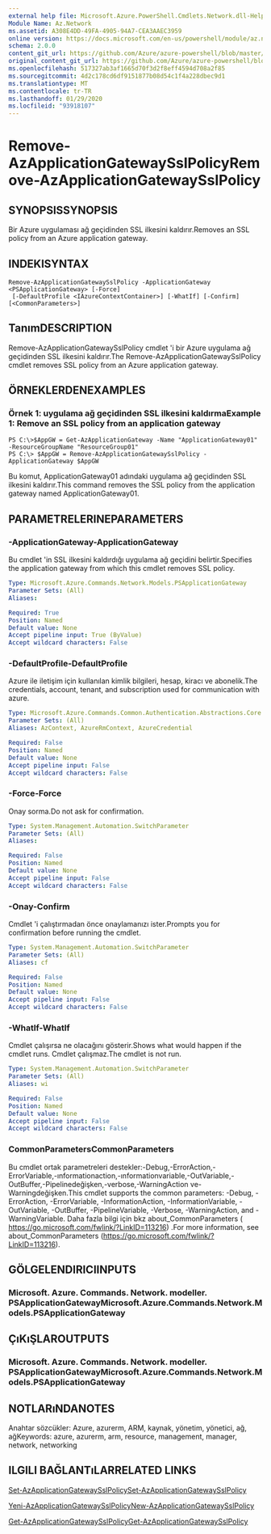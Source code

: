 ```yaml
---
external help file: Microsoft.Azure.PowerShell.Cmdlets.Network.dll-Help.xml
Module Name: Az.Network
ms.assetid: A308E4DD-49FA-4905-94A7-CEA3AAEC3959
online version: https://docs.microsoft.com/en-us/powershell/module/az.network/remove-azapplicationgatewaysslpolicy
schema: 2.0.0
content_git_url: https://github.com/Azure/azure-powershell/blob/master/src/Network/Network/help/Remove-AzApplicationGatewaySslPolicy.md
original_content_git_url: https://github.com/Azure/azure-powershell/blob/master/src/Network/Network/help/Remove-AzApplicationGatewaySslPolicy.md
ms.openlocfilehash: 517327ab3af1665d70f3d2f8eff4594d708a2f85
ms.sourcegitcommit: 4d2c178cd6df9151877b08d54c1f4a228dbec9d1
ms.translationtype: MT
ms.contentlocale: tr-TR
ms.lasthandoff: 01/29/2020
ms.locfileid: "93918107"
---
```

# <span data-ttu-id="158f7-101">Remove-AzApplicationGatewaySslPolicy</span><span class="sxs-lookup"><span data-stu-id="158f7-101">Remove-AzApplicationGatewaySslPolicy</span></span>

## <span data-ttu-id="158f7-102">SYNOPSIS</span><span class="sxs-lookup"><span data-stu-id="158f7-102">SYNOPSIS</span></span>
<span data-ttu-id="158f7-103">Bir Azure uygulaması ağ geçidinden SSL ilkesini kaldırır.</span><span class="sxs-lookup"><span data-stu-id="158f7-103">Removes an SSL policy from an Azure application gateway.</span></span>

## <span data-ttu-id="158f7-104">INDEKI</span><span class="sxs-lookup"><span data-stu-id="158f7-104">SYNTAX</span></span>

```
Remove-AzApplicationGatewaySslPolicy -ApplicationGateway <PSApplicationGateway> [-Force]
 [-DefaultProfile <IAzureContextContainer>] [-WhatIf] [-Confirm] [<CommonParameters>]
```

## <span data-ttu-id="158f7-105">Tanım</span><span class="sxs-lookup"><span data-stu-id="158f7-105">DESCRIPTION</span></span>
<span data-ttu-id="158f7-106">Remove-AzApplicationGatewaySslPolicy cmdlet 'i bir Azure uygulama ağ geçidinden SSL ilkesini kaldırır.</span><span class="sxs-lookup"><span data-stu-id="158f7-106">The Remove-AzApplicationGatewaySslPolicy cmdlet removes SSL policy from an Azure application gateway.</span></span>

## <span data-ttu-id="158f7-107">ÖRNEKLERDEN</span><span class="sxs-lookup"><span data-stu-id="158f7-107">EXAMPLES</span></span>

### <span data-ttu-id="158f7-108">Örnek 1: uygulama ağ geçidinden SSL ilkesini kaldırma</span><span class="sxs-lookup"><span data-stu-id="158f7-108">Example 1: Remove an SSL policy from an application gateway</span></span>
```
PS C:\>$AppGW = Get-AzApplicationGateway -Name "ApplicationGateway01" -ResourceGroupName "ResourceGroup01"
PS C:\> $AppGW = Remove-AzApplicationGatewaySslPolicy -ApplicationGateway $AppGW
```

<span data-ttu-id="158f7-109">Bu komut, ApplicationGateway01 adındaki uygulama ağ geçidinden SSL ilkesini kaldırır.</span><span class="sxs-lookup"><span data-stu-id="158f7-109">This command removes the SSL policy from the application gateway named ApplicationGateway01.</span></span>

## <span data-ttu-id="158f7-110">PARAMETRELERINE</span><span class="sxs-lookup"><span data-stu-id="158f7-110">PARAMETERS</span></span>

### <span data-ttu-id="158f7-111">-ApplicationGateway</span><span class="sxs-lookup"><span data-stu-id="158f7-111">-ApplicationGateway</span></span>
<span data-ttu-id="158f7-112">Bu cmdlet 'in SSL ilkesini kaldırdığı uygulama ağ geçidini belirtir.</span><span class="sxs-lookup"><span data-stu-id="158f7-112">Specifies the application gateway from which this cmdlet removes SSL policy.</span></span>

```yaml
Type: Microsoft.Azure.Commands.Network.Models.PSApplicationGateway
Parameter Sets: (All)
Aliases:

Required: True
Position: Named
Default value: None
Accept pipeline input: True (ByValue)
Accept wildcard characters: False
```

### <span data-ttu-id="158f7-113">-DefaultProfile</span><span class="sxs-lookup"><span data-stu-id="158f7-113">-DefaultProfile</span></span>
<span data-ttu-id="158f7-114">Azure ile iletişim için kullanılan kimlik bilgileri, hesap, kiracı ve abonelik.</span><span class="sxs-lookup"><span data-stu-id="158f7-114">The credentials, account, tenant, and subscription used for communication with azure.</span></span>

```yaml
Type: Microsoft.Azure.Commands.Common.Authentication.Abstractions.Core.IAzureContextContainer
Parameter Sets: (All)
Aliases: AzContext, AzureRmContext, AzureCredential

Required: False
Position: Named
Default value: None
Accept pipeline input: False
Accept wildcard characters: False
```

### <span data-ttu-id="158f7-115">-Force</span><span class="sxs-lookup"><span data-stu-id="158f7-115">-Force</span></span>
<span data-ttu-id="158f7-116">Onay sorma.</span><span class="sxs-lookup"><span data-stu-id="158f7-116">Do not ask for confirmation.</span></span>

```yaml
Type: System.Management.Automation.SwitchParameter
Parameter Sets: (All)
Aliases:

Required: False
Position: Named
Default value: None
Accept pipeline input: False
Accept wildcard characters: False
```

### <span data-ttu-id="158f7-117">-Onay</span><span class="sxs-lookup"><span data-stu-id="158f7-117">-Confirm</span></span>
<span data-ttu-id="158f7-118">Cmdlet 'i çalıştırmadan önce onaylamanızı ister.</span><span class="sxs-lookup"><span data-stu-id="158f7-118">Prompts you for confirmation before running the cmdlet.</span></span>

```yaml
Type: System.Management.Automation.SwitchParameter
Parameter Sets: (All)
Aliases: cf

Required: False
Position: Named
Default value: None
Accept pipeline input: False
Accept wildcard characters: False
```

### <span data-ttu-id="158f7-119">-WhatIf</span><span class="sxs-lookup"><span data-stu-id="158f7-119">-WhatIf</span></span>
<span data-ttu-id="158f7-120">Cmdlet çalışırsa ne olacağını gösterir.</span><span class="sxs-lookup"><span data-stu-id="158f7-120">Shows what would happen if the cmdlet runs.</span></span>
<span data-ttu-id="158f7-121">Cmdlet çalışmaz.</span><span class="sxs-lookup"><span data-stu-id="158f7-121">The cmdlet is not run.</span></span>

```yaml
Type: System.Management.Automation.SwitchParameter
Parameter Sets: (All)
Aliases: wi

Required: False
Position: Named
Default value: None
Accept pipeline input: False
Accept wildcard characters: False
```

### <span data-ttu-id="158f7-122">CommonParameters</span><span class="sxs-lookup"><span data-stu-id="158f7-122">CommonParameters</span></span>
<span data-ttu-id="158f7-123">Bu cmdlet ortak parametreleri destekler:-Debug,-ErrorAction,-ErrorVariable,-ınformationaction,-ınformationvariable,-OutVariable,-OutBuffer,-Pipelinedeğişken,-verbose,-WarningAction ve-Warningdeğişken.</span><span class="sxs-lookup"><span data-stu-id="158f7-123">This cmdlet supports the common parameters: -Debug, -ErrorAction, -ErrorVariable, -InformationAction, -InformationVariable, -OutVariable, -OutBuffer, -PipelineVariable, -Verbose, -WarningAction, and -WarningVariable.</span></span> <span data-ttu-id="158f7-124">Daha fazla bilgi için bkz about_CommonParameters ( https://go.microsoft.com/fwlink/?LinkID=113216) .</span><span class="sxs-lookup"><span data-stu-id="158f7-124">For more information, see about_CommonParameters (https://go.microsoft.com/fwlink/?LinkID=113216).</span></span>

## <span data-ttu-id="158f7-125">GÖLGELENDIRICI</span><span class="sxs-lookup"><span data-stu-id="158f7-125">INPUTS</span></span>

### <span data-ttu-id="158f7-126">Microsoft. Azure. Commands. Network. modeller. PSApplicationGateway</span><span class="sxs-lookup"><span data-stu-id="158f7-126">Microsoft.Azure.Commands.Network.Models.PSApplicationGateway</span></span>

## <span data-ttu-id="158f7-127">ÇıKıŞLAR</span><span class="sxs-lookup"><span data-stu-id="158f7-127">OUTPUTS</span></span>

### <span data-ttu-id="158f7-128">Microsoft. Azure. Commands. Network. modeller. PSApplicationGateway</span><span class="sxs-lookup"><span data-stu-id="158f7-128">Microsoft.Azure.Commands.Network.Models.PSApplicationGateway</span></span>

## <span data-ttu-id="158f7-129">NOTLARıNDA</span><span class="sxs-lookup"><span data-stu-id="158f7-129">NOTES</span></span>
<span data-ttu-id="158f7-130">Anahtar sözcükler: Azure, azurerm, ARM, kaynak, yönetim, yönetici, ağ, ağ</span><span class="sxs-lookup"><span data-stu-id="158f7-130">Keywords: azure, azurerm, arm, resource, management, manager, network, networking</span></span>

## <span data-ttu-id="158f7-131">ILGILI BAĞLANTıLAR</span><span class="sxs-lookup"><span data-stu-id="158f7-131">RELATED LINKS</span></span>

[<span data-ttu-id="158f7-132">Set-AzApplicationGatewaySslPolicy</span><span class="sxs-lookup"><span data-stu-id="158f7-132">Set-AzApplicationGatewaySslPolicy</span></span>](./Set-AzApplicationGatewaySslPolicy.md)

[<span data-ttu-id="158f7-133">Yeni-AzApplicationGatewaySslPolicy</span><span class="sxs-lookup"><span data-stu-id="158f7-133">New-AzApplicationGatewaySslPolicy</span></span>](./New-AzApplicationGatewaySslPolicy.md)

[<span data-ttu-id="158f7-134">Get-AzApplicationGatewaySslPolicy</span><span class="sxs-lookup"><span data-stu-id="158f7-134">Get-AzApplicationGatewaySslPolicy</span></span>](./Get-AzApplicationGatewaySslPolicy.md)

